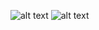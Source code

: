 ![alt text](https://github.com/moohammed-gaber/super_clean_getx_mvp_arch/blob/master/github_readme/img_1.png?raw=true)
![alt text](https://github.com/moohammed-gaber/super_clean_getx_mvp_arch/blob/master/github_readme/img_2.png?raw=true)
